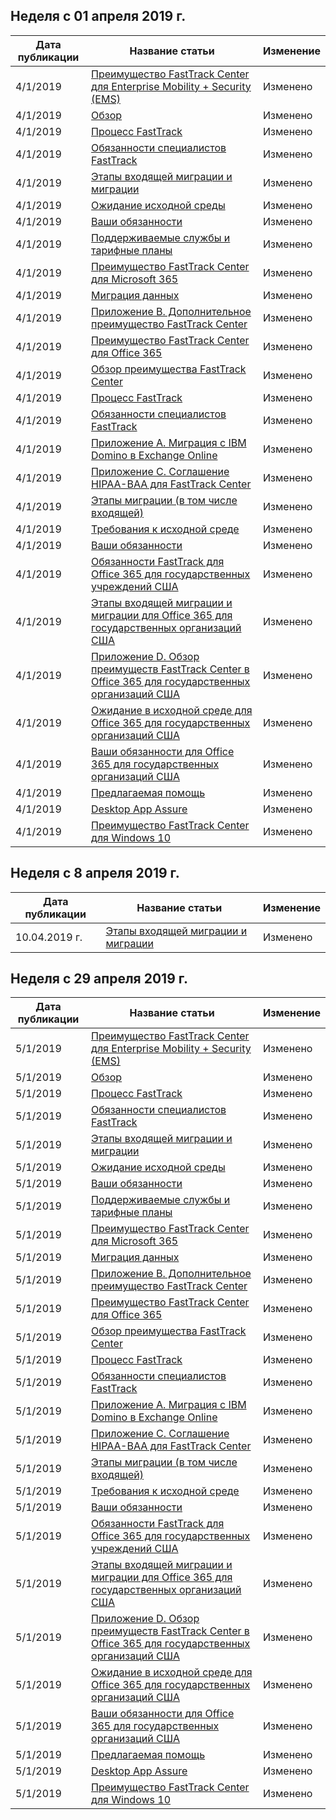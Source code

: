 <!-- This file is generated automatically each week. Changes made to this file will be overwritten.-->




## <a name="week-of-april-01-2019"></a>Неделя с 01 апреля 2019 г.


| Дата публикации |Название статьи | Изменение |
|------|------------|--------|
| 4/1/2019 | [Преимущество FastTrack Center для Enterprise Mobility + Security (EMS)](/FastTrack/ems-fasttrack-benefit-for-ems) | Изменено |
| 4/1/2019 | [Обзор](/FastTrack/ems-fasttrack-benefit-overview) | Изменено |
| 4/1/2019 | [Процесс FastTrack](/FastTrack/ems-fasttrack-process) | Изменено |
| 4/1/2019 | [Обязанности специалистов FastTrack](/FastTrack/ems-fasttrack-responsibilities) | Изменено |
| 4/1/2019 | [Этапы входящей миграции и миграции](/FastTrack/ems-onboarding-phases) | Изменено |
| 4/1/2019 | [Ожидание исходной среды](/FastTrack/ems-source-environment-expectations) | Изменено |
| 4/1/2019 | [Ваши обязанности](/FastTrack/ems-your-responsibilities) | Изменено |
| 4/1/2019 | [Поддерживаемые службы и тарифные планы](/FastTrack/m365-eligible-services-and-plans) | Изменено |
| 4/1/2019 | [Преимущество FastTrack Center для Microsoft 365](/FastTrack/m365-fasttrack-benefit-overview) | Изменено |
| 4/1/2019 | [Миграция данных](/FastTrack/o365-data-migration) | Изменено |
| 4/1/2019 | [Приложение B. Дополнительное преимущество FastTrack Center](/FastTrack/o365-fasttrack-additional-benefits) | Изменено |
| 4/1/2019 | [Преимущество FastTrack Center для Office 365](/FastTrack/o365-fasttrack-benefit-for-office-365) | Изменено |
| 4/1/2019 | [Обзор преимущества FastTrack Center](/FastTrack/o365-fasttrack-benefit-overview) | Изменено |
| 4/1/2019 | [Процесс FastTrack](/FastTrack/o365-fasttrack-process) | Изменено |
| 4/1/2019 | [Обязанности специалистов FastTrack](/FastTrack/o365-fasttrack-responsibilities) | Изменено |
| 4/1/2019 | [Приложение А. Миграция с IBM Domino в Exchange Online](/FastTrack/o365-from-ibm-domino-to-exchange-online) | Изменено |
| 4/1/2019 | [Приложение C. Соглашение HIPAA-BAA для FastTrack Center](/FastTrack/o365-hipaa-business-associate-agreement) | Изменено |
| 4/1/2019 | [Этапы миграции (в том числе входящей)](/FastTrack/o365-onboarding-and-migration) | Изменено |
| 4/1/2019 | [Требования к исходной среде](/FastTrack/o365-source-environment-expectations) | Изменено |
| 4/1/2019 | [Ваши обязанности](/FastTrack/o365-your-responsibilities) | Изменено |
| 4/1/2019 | [Обязанности FastTrack для Office 365 для государственных учреждений США](/FastTrack/us-gov-appendix-fasttrack-responsibilities) | Изменено |
| 4/1/2019 | [Этапы входящей миграции и миграции для Office 365 для государственных организаций США](/FastTrack/us-gov-appendix-onboarding-and-migration) | Изменено |
| 4/1/2019 | [Приложение D. Обзор преимуществ FastTrack Center в Office 365 для государственных организаций США](/FastTrack/us-gov-appendix-overview) | Изменено |
| 4/1/2019 | [Ожидание в исходной среде для Office 365 для государственных организаций США](/FastTrack/us-gov-appendix-source-environment-expectations) | Изменено |
| 4/1/2019 | [Ваши обязанности для Office 365 для государственных организаций США](/FastTrack/us-gov-appendix-your-responsibilities) | Изменено |
| 4/1/2019 | [Предлагаемая помощь](/FastTrack/win-10-daa-assistance-offered) | Изменено |
| 4/1/2019 | [Desktop App Assure](/FastTrack/win-10-desktop-app-assure) | Изменено |
| 4/1/2019 | [Преимущество FastTrack Center для Windows 10](/FastTrack/win-10-fasttrack-benefit-for-windows-10) | Изменено |


## <a name="week-of-april-08-2019"></a>Неделя с 8 апреля 2019 г.


| Дата публикации |Название статьи | Изменение |
|------|------------|--------|
| 10.04.2019 г. | [Этапы входящей миграции и миграции](/FastTrack/ems-onboarding-phases) | Изменено |


## <a name="week-of-april-29-2019"></a>Неделя с 29 апреля 2019 г.


| Дата публикации |Название статьи | Изменение |
|------|------------|--------|
| 5/1/2019 | [Преимущество FastTrack Center для Enterprise Mobility + Security (EMS)](/FastTrack/ems-fasttrack-benefit-for-ems) | Изменено |
| 5/1/2019 | [Обзор](/FastTrack/ems-fasttrack-benefit-overview) | Изменено |
| 5/1/2019 | [Процесс FastTrack](/FastTrack/ems-fasttrack-process) | Изменено |
| 5/1/2019 | [Обязанности специалистов FastTrack](/FastTrack/ems-fasttrack-responsibilities) | Изменено |
| 5/1/2019 | [Этапы входящей миграции и миграции](/FastTrack/ems-onboarding-phases) | Изменено |
| 5/1/2019 | [Ожидание исходной среды](/FastTrack/ems-source-environment-expectations) | Изменено |
| 5/1/2019 | [Ваши обязанности](/FastTrack/ems-your-responsibilities) | Изменено |
| 5/1/2019 | [Поддерживаемые службы и тарифные планы](/FastTrack/m365-eligible-services-and-plans) | Изменено |
| 5/1/2019 | [Преимущество FastTrack Center для Microsoft 365](/FastTrack/m365-fasttrack-benefit-overview) | Изменено |
| 5/1/2019 | [Миграция данных](/FastTrack/o365-data-migration) | Изменено |
| 5/1/2019 | [Приложение B. Дополнительное преимущество FastTrack Center](/FastTrack/o365-fasttrack-additional-benefits) | Изменено |
| 5/1/2019 | [Преимущество FastTrack Center для Office 365](/FastTrack/o365-fasttrack-benefit-for-office-365) | Изменено |
| 5/1/2019 | [Обзор преимущества FastTrack Center](/FastTrack/o365-fasttrack-benefit-overview) | Изменено |
| 5/1/2019 | [Процесс FastTrack](/FastTrack/o365-fasttrack-process) | Изменено |
| 5/1/2019 | [Обязанности специалистов FastTrack](/FastTrack/o365-fasttrack-responsibilities) | Изменено |
| 5/1/2019 | [Приложение А. Миграция с IBM Domino в Exchange Online](/FastTrack/o365-from-ibm-domino-to-exchange-online) | Изменено |
| 5/1/2019 | [Приложение C. Соглашение HIPAA-BAA для FastTrack Center](/FastTrack/o365-hipaa-business-associate-agreement) | Изменено |
| 5/1/2019 | [Этапы миграции (в том числе входящей)](/FastTrack/o365-onboarding-and-migration) | Изменено |
| 5/1/2019 | [Требования к исходной среде](/FastTrack/o365-source-environment-expectations) | Изменено |
| 5/1/2019 | [Ваши обязанности](/FastTrack/o365-your-responsibilities) | Изменено |
| 5/1/2019 | [Обязанности FastTrack для Office 365 для государственных учреждений США](/FastTrack/us-gov-appendix-fasttrack-responsibilities) | Изменено |
| 5/1/2019 | [Этапы входящей миграции и миграции для Office 365 для государственных организаций США](/FastTrack/us-gov-appendix-onboarding-and-migration) | Изменено |
| 5/1/2019 | [Приложение D. Обзор преимуществ FastTrack Center в Office 365 для государственных организаций США](/FastTrack/us-gov-appendix-overview) | Изменено |
| 5/1/2019 | [Ожидание в исходной среде для Office 365 для государственных организаций США](/FastTrack/us-gov-appendix-source-environment-expectations) | Изменено |
| 5/1/2019 | [Ваши обязанности для Office 365 для государственных организаций США](/FastTrack/us-gov-appendix-your-responsibilities) | Изменено |
| 5/1/2019 | [Предлагаемая помощь](/FastTrack/win-10-daa-assistance-offered) | Изменено |
| 5/1/2019 | [Desktop App Assure](/FastTrack/win-10-desktop-app-assure) | Изменено |
| 5/1/2019 | [Преимущество FastTrack Center для Windows 10](/FastTrack/win-10-fasttrack-benefit-for-windows-10) | Изменено |
